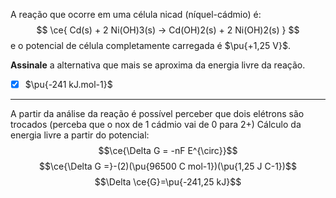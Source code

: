 A reação que ocorre em uma célula nicad (níquel-cádmio) é:
$$
    \ce{ Cd(s) + 2 Ni(OH)3(s) -> Cd(OH)2(s) + 2 Ni(OH)2(s) }
$$
e o potencial de célula completamente carregada é $\pu{+1,25 V}$.

**Assinale** a alternativa que mais se aproxima da energia livre da reação.

- [x] $\pu{-241 kJ.mol-1}$

---

A partir da análise da reação é possível perceber que dois elétrons são trocados (perceba que o nox de 1 cádmio vai de 0 para 2+)
Cálculo da energia livre a partir do potencial:
$$\ce{\Delta G = -nF E^{\circ}}$$
$$\ce{\Delta G =}-(2)(\pu{96500 C mol-1})(\pu{1,25 J C-1})$$
$$\Delta \ce{G}=\pu{-241,25 kJ}$$
